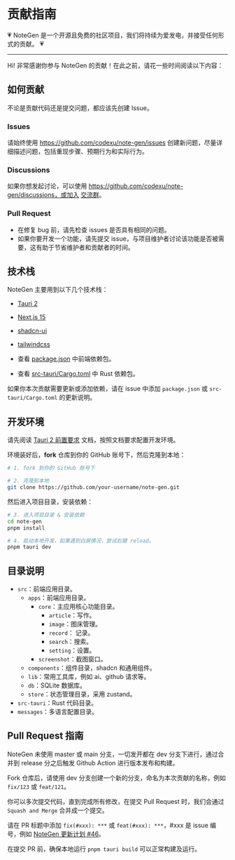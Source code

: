 # 贡献指南

💗 NoteGen 是一个开源且免费的社区项目，我们将持续为爱发电，并接受任何形式的贡献。 💗

---

Hi! 非常感谢你参与 NoteGen 的贡献！在此之前，请花一些时间阅读以下内容：

## 如何贡献

不论是贡献代码还是提交问题，都应该先创建 Issue。

### Issues

请始终使用 https://github.com/codexu/note-gen/issues 创建新问题，尽量详细描述问题，包括重现步骤、预期行为和实际行为。

### Discussions

如果你想发起讨论，可以使用 https://github.com/codexu/note-gen/discussions，或加入 [交流群](https://github.com/codexu/note-gen/discussions/110)。

### Pull Request

- 在修复 bug 前，请先检查 issues 是否具有相同的问题。
- 如果你要开发一个功能，请先提交 issue，与项目维护者讨论该功能是否被需要，这有助于节省维护者和贡献者的时间。

## 技术栈

NoteGen 主要用到以下几个技术栈：

- [Tauri 2](https://v2.tauri.app/)
- [Next.js 15](https://nextjs.org/)
- [shadcn-ui](https://ui.shadcn.com/)
- [tailwindcss](https://tailwindcss.com/)
  
- 查看 [package.json](https://github.com/codexu/note-gen/blob/dev/package.json) 中前端依赖包。
- 查看 [src-tauri/Cargo.toml](https://github.com/codexu/note-gen/blob/dev/src-tauri/Cargo.toml) 中 Rust 依赖包。

如果你本次贡献需要更新或添加依赖，请在 issue 中添加 `package.json` 或 `src-tauri/Cargo.toml` 的更新说明。

## 开发环境

请先阅读 [Tauri 2 前置要求](https://v2.tauri.app/zh-cn/start/prerequisites/) 文档，按照文档要求配置开发环境。

环境装好后，**fork** 仓库到你的 GitHub 账号下，然后克隆到本地：

```bash
# 1. fork 到你的 GitHub 账号下

# 2. 克隆到本地
git clone https://github.com/your-username/note-gen.git
```

然后进入项目目录，安装依赖：

```bash
# 3. 进入项目目录 & 安装依赖
cd note-gen
pnpm install

# 4. 启动本地开发，如果遇到白屏情况，尝试右键 reload。
pnpm tauri dev
```

## 目录说明

- `src`：前端应用目录。
  - `apps`：前端应用目录。
    - `core`：主应用核心功能目录。
      - `article`：写作。
      - `image`：图床管理。
      - `record`： 记录。
      - `search`：搜索。
      - `setting`：设置。
    - `screenshot`：截图窗口。
  - `components`：组件目录，shadcn 和通用组件。
  - `lib`：常用工具库，例如 ai、github 请求等。
  - `db`：SQLite 数据库。
  - `store`：状态管理目录，采用 zustand。
- `src-tauri`：Rust 代码目录。
- `messages`：多语言配置目录。

## Pull Request 指南

NoteGen 未使用 master 或 main 分支，一切发开都在 dev 分支下进行，通过合并到 release 分之后触发 Github Action 进行版本发布和构建。

Fork 仓库后，请使用 dev 分支创建一个新的分支，命名为本次贡献的名称，例如 `fix/123` 或 `feat/121`。

你可以多次提交代码，直到完成所有修改，在提交 Pull Request 时，我们会通过 `Squash and Merge`  合并成一个提交。

请在 PR 标题中添加 `fix(#xxx): ***` 或 `feat(#xxx): ***`，#xxx 是 issue 编号，例如 [NoteGen 更新计划 #46](https://github.com/codexu/note-gen/issues/46)。

在提交 PR 前，确保本地运行 `pnpm tauri build` 可以正常构建及运行。